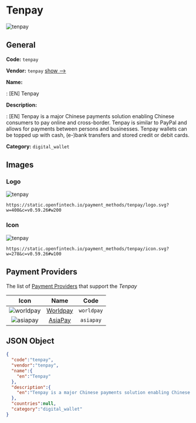 
# Tenpay 
![tenpay](https://static.openfintech.io/payment_methods/tenpay/logo.svg?w=400&c=v0.59.26#w200)  

## General 
**Code:** `tenpay` 
 
**Vendor:** `tenpay` [show -->](/vendors/tenpay/) 
 
**Name:** 
 
:	[EN] Tenpay 
 
**Description:** 
 
: [EN] Tenpay is a major Chinese payments solution enabling Chinese consumers to pay online and cross-border. Tenpay is similar to PayPal and allows for payments between persons and businesses. Tenpay wallets can be topped up with cash, (e-)bank transfers and stored credit or debit cards. 
 
**Category:** `digital_wallet` 
 

## Images 

### Logo 
![tenpay](https://static.openfintech.io/payment_methods/tenpay/logo.svg?w=400&c=v0.59.26#w200)  

```
https://static.openfintech.io/payment_methods/tenpay/logo.svg?w=400&c=v0.59.26#w200
```  

### Icon 
![tenpay](https://static.openfintech.io/payment_methods/tenpay/icon.svg?w=278&c=v0.59.26#w100)  

```
https://static.openfintech.io/payment_methods/tenpay/icon.svg?w=278&c=v0.59.26#w100
```  

## Payment Providers 
 
The list of [Payment Providers](/payment-providers/) that support the _Tenpay_ 

|Icon|Name|Code| 
|:---:|:---:|:---:| 
|![worldpay](https://static.openfintech.io/payment_providers/worldpay/icon.svg?w=278&c=v0.59.26#w100) |[Worldpay](/payment-providers/worldpay/)|`worldpay`| 
|![asiapay](https://static.openfintech.io/payment_providers/asiapay/icon.svg?w=278&c=v0.59.26#w100) |[AsiaPay](/payment-providers/asiapay/)|`asiapay`| 
 

## JSON Object 

```json
{
  "code":"tenpay",
  "vendor":"tenpay",
  "name":{
    "en":"Tenpay"
  },
  "description":{
    "en":"Tenpay is a major Chinese payments solution enabling Chinese consumers to pay online and cross-border. Tenpay is similar to PayPal and allows for payments between persons and businesses. Tenpay wallets can be topped up with cash, (e-)bank transfers and stored credit or debit cards."
  },
  "countries":null,
  "category":"digital_wallet"
}
```  
